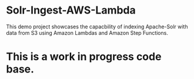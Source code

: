 # Solr-Ingest-AWS-Lambda


This demo project showcases the capacbility of indexing Apache-Solr with data from S3 using Amazon Lambdas and Amazon Step Functions.

# This is a work in progress code base.

